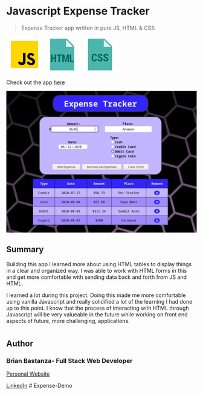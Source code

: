 # Javascript Expense Tracker

> Expense Tracker app written in pure JS, HTML & CSS

![js](MDimages/javascript.png) ![html](MDimages/html.png) ![css](MDimages/css.png)

Check out the app [here](https://bbastanza.github.io/Expense-Tracker-Javascript/)

![Screenshot](MDimages/screenshot.png)

## Summary

Building this app I learned more about using HTML tables to display things in a clear and organized way. I was able to work with HTML forms in this and get more comfortable with sending data back and forth from JS and HTML.

I learned a lot during this project. Doing this made me more comfortable using vanilla Javascript and really solidified a lot of the learning I had done up to this point. I know that the process of interacting with HTML through Javascript will be very valueable in the future while working on front end aspects of future, more challenging, applications.

#

## Author

### Brian Bastanza- Full Stack Web Developer

<a href="https://www.brianbastanza.me/" target="_blank" rel="noopener">Personal Website</a>

[LinkedIn](https://www.linkedin.com/in/bbastanza)
#   E x p e n s e - D e m o 
 
 